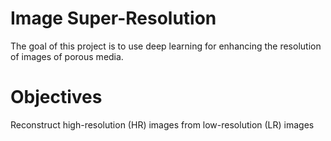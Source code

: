 # Image Super-Resolution
The goal of this project is to use deep learning for enhancing the resolution of images of porous media.

# Objectives
Reconstruct high-resolution (HR) images from low-resolution (LR) images
